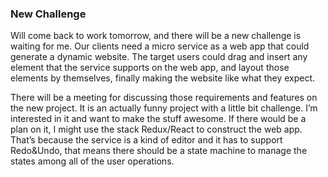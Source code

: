 ### New Challenge
Will come back to work tomorrow, and there will be a new challenge is waiting for me. Our clients need a micro service as a web app that could generate a dynamic website. The target users could drag and insert any element that the service supports on the web app, and layout those elements by themselves, finally making the website like what they expect.

There will be a meeting for discussing those requirements and features on the new project. It is an actually funny project with a little bit challenge. I’m interested in it and want to make the stuff awesome. If there would be a plan on it, I might use the stack Redux/React to construct the web app. That’s because the service is a kind of editor and it has to support Redo&Undo, that means there should be a state machine to manage the states among all of the user operations.
